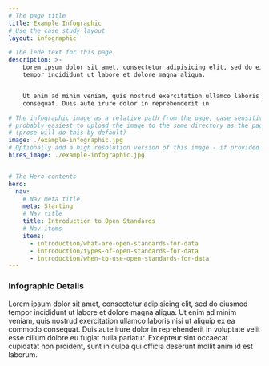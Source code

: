 ```yaml
---
# The page title
title: Example Infographic
# Use the case study layout
layout: infographic

# The lede text for this page
description: >-
    Lorem ipsum dolor sit amet, consectetur adipisicing elit, sed do eiusmod
    tempor incididunt ut labore et dolore magna aliqua.


    Ut enim ad minim veniam, quis nostrud exercitation ullamco laboris nisi ut aliquip ex ea commodo
    consequat. Duis aute irure dolor in reprehenderit in

# The infographic image as a relative path from the page, case sensitive.
# probably easiest to upload the image to the same directory as the page
# (prose will do this by default)
image: ./example-infographic.jpg
# Optionally add a high resolution version of this image - if provided it will be used for the download link
hires_image: ./example-infographic.jpg


# The Hero contents
hero:
  nav:
    # Nav meta title
    meta: Starting
    # Nav title
    title: Introduction to Open Standards
    # Nav items
    items:
      - introduction/what-are-open-standards-for-data
      - introduction/types-of-open-standards-for-data
      - introduction/when-to-use-open-standards-for-data
---
```


### Infographic Details
Lorem ipsum dolor sit amet, consectetur adipisicing elit, sed do eiusmod
tempor incididunt ut labore et dolore magna aliqua. Ut enim ad minim veniam,
quis nostrud exercitation ullamco laboris nisi ut aliquip ex ea commodo
consequat. Duis aute irure dolor in reprehenderit in voluptate velit esse
cillum dolore eu fugiat nulla pariatur. Excepteur sint occaecat cupidatat non
proident, sunt in culpa qui officia deserunt mollit anim id est laborum.
